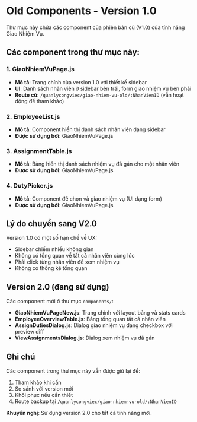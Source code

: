 # Old Components - Version 1.0

Thư mục này chứa các component của phiên bản cũ (V1.0) của tính năng Giao Nhiệm Vụ.

## Các component trong thư mục này:

### 1. GiaoNhiemVuPage.js

- **Mô tả**: Trang chính của version 1.0 với thiết kế sidebar
- **UI**: Danh sách nhân viên ở sidebar bên trái, form giao nhiệm vụ bên phải
- **Route cũ**: `/quanlycongviec/giao-nhiem-vu-old/:NhanVienID` (vẫn hoạt động để tham khảo)

### 2. EmployeeList.js

- **Mô tả**: Component hiển thị danh sách nhân viên dạng sidebar
- **Được sử dụng bởi**: GiaoNhiemVuPage.js

### 3. AssignmentTable.js

- **Mô tả**: Bảng hiển thị danh sách nhiệm vụ đã gán cho một nhân viên
- **Được sử dụng bởi**: GiaoNhiemVuPage.js

### 4. DutyPicker.js

- **Mô tả**: Component để chọn và giao nhiệm vụ (UI dạng form)
- **Được sử dụng bởi**: GiaoNhiemVuPage.js

## Lý do chuyển sang V2.0

Version 1.0 có một số hạn chế về UX:

- Sidebar chiếm nhiều không gian
- Không có tổng quan về tất cả nhân viên cùng lúc
- Phải click từng nhân viên để xem nhiệm vụ
- Không có thống kê tổng quan

## Version 2.0 (đang sử dụng)

Các component mới ở thư mục `components/`:

- **GiaoNhiemVuPageNew.js**: Trang chính với layout bảng và stats cards
- **EmployeeOverviewTable.js**: Bảng tổng quan tất cả nhân viên
- **AssignDutiesDialog.js**: Dialog giao nhiệm vụ dạng checkbox với preview diff
- **ViewAssignmentsDialog.js**: Dialog xem nhiệm vụ đã gán

## Ghi chú

Các component trong thư mục này vẫn được giữ lại để:

1. Tham khảo khi cần
2. So sánh với version mới
3. Khôi phục nếu cần thiết
4. Route backup tại `/quanlycongviec/giao-nhiem-vu-old/:NhanVienID`

**Khuyến nghị**: Sử dụng version 2.0 cho tất cả tính năng mới.
